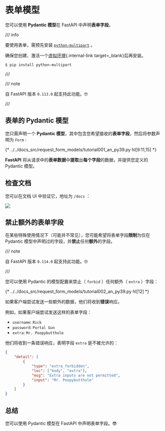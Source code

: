 # 表单模型

您可以使用 **Pydantic 模型**在 FastAPI 中声明**表单字段**。

/// info

要使用表单，需预先安装 <a href="https://github.com/Kludex/python-multipart" class="external-link" target="_blank">`python-multipart`</a> 。

确保您创建、激活一个[虚拟环境](../virtual-environments.md){.internal-link target=_blank}后再安装。

```console
$ pip install python-multipart
```

///

/// note

自 FastAPI 版本 `0.113.0` 起支持此功能。🤓

///

## 表单的 Pydantic 模型

您只需声明一个 **Pydantic 模型**，其中包含您希望接收的**表单字段**，然后将参数声明为 `Form` :

{* ../../docs_src/request_form_models/tutorial001_an_py39.py hl[9:11,15] *}

**FastAPI** 将从请求中的**表单数据**中**提取**出**每个字段**的数据，并提供您定义的 Pydantic 模型。

## 检查文档

您可以在文档 UI 中验证它，地址为 `/docs` ：

<div class="screenshot">
<img src="/img/tutorial/request-form-models/image01.png">
</div>

## 禁止额外的表单字段

在某些特殊使用情况下（可能并不常见），您可能希望将表单字段**限制**为仅在 Pydantic 模型中声明过的字段，并**禁止**任何**额外**的字段。

/// note

自 FastAPI 版本 `0.114.0` 起支持此功能。🤓

///

您可以使用 Pydantic 的模型配置来禁止（ `forbid` ）任何额外（ `extra` ）字段：

{* ../../docs_src/request_form_models/tutorial002_an_py39.py hl[12] *}

如果客户端尝试发送一些额外的数据，他们将收到**错误**响应。

例如，如果客户端尝试发送这样的表单字段：

* `username`: `Rick`
* `password`: `Portal Gun`
* `extra`: `Mr. Poopybutthole`

他们将收到一条错误响应，表明字段 `extra` 是不被允许的：

```json
{
    "detail": [
        {
            "type": "extra_forbidden",
            "loc": ["body", "extra"],
            "msg": "Extra inputs are not permitted",
            "input": "Mr. Poopybutthole"
        }
    ]
}
```

## 总结

您可以使用 Pydantic 模型在 FastAPI 中声明表单字段。😎
